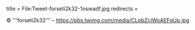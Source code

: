 title = File:Tweet-forseti2k32-1nswadf.jpg
redirects =
>>>>

© '''forseti2k32''' – https://pbs.twimg.com/media/CLpbZcjWoAEFqUp.jpg
